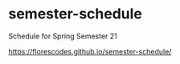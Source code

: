 # semester-schedule
Schedule for Spring Semester 21

https://florescodes.github.io/semester-schedule/
